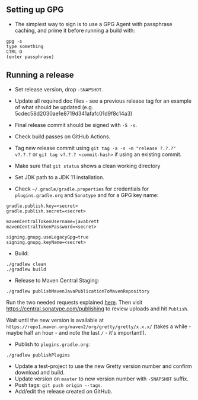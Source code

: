 ## Setting up GPG

- The simplest way to sign is to use a GPG Agent with passphrase caching, and prime it before running a build with:

```
gpg -s
type something
CTRL-D
(enter passphrase)
```

## Running a release

- Set release version, drop `-SNAPSHOT`.
- Update all required doc files - see a previous release tag for an example of what should be updated (e.g. 5cdec58d2030ae1e8719d341afafc01d9f8c14a3)
- Final release commit should be signed with `-S -s`.
- Check build passes on GitHub Actions.
- Tag new release commit using `git tag -a -s -m "release ?.?.?" v?.?.?` or `git tag v?.?.? <commit-hash>` if using an existing commit.
- Make sure that `git status` shows a clean working directory
- Set JDK path to a JDK 11 installation.

- Check `~/.gradle/gradle.properties` for credentials for `plugins.gradle.org` and `Sonatype` and for a GPG key name:

```
gradle.publish.key=<secret>
gradle.publish.secret=<secret>

mavenCentralTokenUsername=javabrett
mavenCentralTokenPassword=<secret>

signing.gnupg.useLegacyGpg=true
signing.gnupg.keyName=<secret>
```

- Build:

```
./gradlew clean
./gradlew build
```

- Release to Maven Central Staging:

```
./gradlew publishMavenJavaPublicationToMavenRepository
```

Run the two needed requests explained [here](https://central.sonatype.org/publish/publish-portal-ossrh-staging-api/#2-make-separate-requests).
Then visit https://central.sonatype.com/publishing to review uploads and hit `Publish`.

Wait until the new version is available at `https://repo1.maven.org/maven2/org/gretty/gretty/x.x.x/` (takes a while - maybe half an hour - and note the last `/` - it's important!).

- Publish to `plugins.gradle.org`:

```
./gradlew publishPlugins
```

- Update a test-project to use the new Gretty version number and confirm download and build.
- Update version on `master` to new version number with `-SNAPSHOT` suffix.
- Push tags: `git push origin --tags`.
- Add/edit the release created on GitHub.

